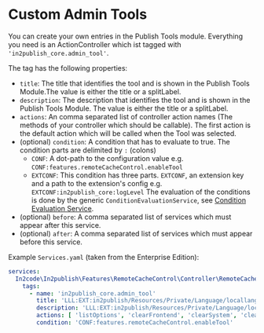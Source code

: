 # Custom Admin Tools

You can create your own entries in the Publish Tools module. Everything you need is an ActionController which ist tagged
with `'in2publish_core.admin_tool'`.

The tag has the following properties:

* `title`: The title that identifies the tool and is shown in the Publish Tools Module.The value is either the
  title or a splitLabel.
* `description`: The description that identifies the tool and is shown in the Publish Tools Module. The value is either
  the title or a splitLabel.
* `actions`: An comma separated list of controller action names (The methods of your controller which should be
  callable). The first
  action is the default action which will be called when the Tool was selected.
* (optional) `condition`: A condition that has to evaluate to true. The condition parts are delimited by `:` (colons)
    * `CONF`: A dot-path to the configuration value e.g. `CONF:features.remoteCacheControl.enableTool`
    * `EXTCONF`: This condition has three parts. `EXTCONF`, an extension key and a path to the extension's config
      e.g. `EXTCONF:in2publish_core:logLevel`
    The evaluation of the conditions is done by the generic `ConditionEvaluationService`,
    see [Condition Evaluation Service](ConditionEvaluation.md).
* (optional) `before`: A comma separated list of services which must appear after this service.
* (optional) `after`: A comma separated list of services which must appear before this service.

Example `Services.yaml` (taken from the Enterprise Edition):

```yaml
services:
  In2code\In2publish\Features\RemoteCacheControl\Controller\RemoteCacheController:
    tags:
      - name: 'in2publish_core.admin_tool'
        title: 'LLL:EXT:in2publish/Resources/Private/Language/locallang.xlf:moduleselector.remote_cache_control'
        description: 'LLL:EXT:in2publish/Resources/Private/Language/locallang.xlf:moduleselector.remote_cache_control.description'
        actions: [ 'listOptions', 'clearFrontend', 'clearSystem', 'clearAll' ]
        condition: 'CONF:features.remoteCacheControl.enableTool'
```
